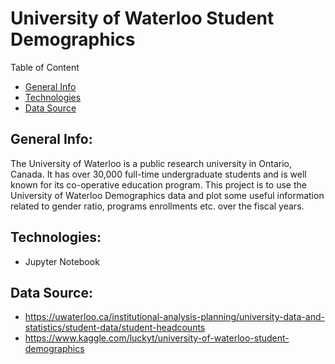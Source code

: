 # University of Waterloo Student Demographics

Table of Content
*  [General Info](#general-info)
*  [Technologies](#technologies)
*  [Data Source](#data-source)

## General Info:
The University of Waterloo is a public research university in Ontario, Canada. It has over 30,000 full-time undergraduate students and is well known for its co-operative education program. This project is to use the University of Waterloo Demographics data and plot some useful information related to gender ratio, programs enrollments etc. over the fiscal years.

## Technologies:
* Jupyter Notebook

## Data Source:
* https://uwaterloo.ca/institutional-analysis-planning/university-data-and-statistics/student-data/student-headcounts
* https://www.kaggle.com/luckyt/university-of-waterloo-student-demographics
